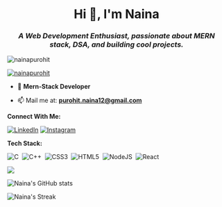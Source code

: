 <h1 align="center">Hi 👋, I'm Naina</h1>
<h3 align="center"><i>A Web Development Enthusiast, passionate about MERN stack, DSA, and building cool projects.</i></h3>

<p align="left"> <img src="https://komarev.com/ghpvc/?username=nainapurohit&label=Profile%20views&color=0e75b6&style=flat" alt="nainapurohit" /> </p>

<p align="left"> <a href="https://github.com/ryo-ma/github-profile-trophy"><img src="https://github-profile-trophy.vercel.app/?username=nainapurohit" alt="nainapurohit" /></a> </p>

- 🌱 **Mern-Stack Developer**

- 📫 Mail me at: **purohit.naina12@gmail.com**

**Connect With Me:**

[![LinkedIn](https://img.shields.io/badge/LinkedIn-%230077B5.svg?logo=linkedin&logoColor=white)](https://www.linkedin.com/in/naina-purohit/) [![Instagram](https://img.shields.io/badge/Instagram-%23E4405F.svg?logo=Instagram&logoColor=white)](https://www.instagram.com/nainapurohit12/)

<!--[![Twitter](https://img.shields.io/badge/Twitter-%231DA1F2.svg?logo=Twitter&logoColor=white)](https://twitter.com/[username])-->

**Tech Stack:**

![C](https://img.shields.io/badge/c-%2300599C.svg?style=for-the-badge&logo=c&logoColor=white) &nbsp;![C++](https://img.shields.io/badge/c++-%2300599C.svg?style=for-the-badge&logo=c%2B%2B&logoColor=white) &nbsp;![CSS3](https://img.shields.io/badge/css3-%231572B6.svg?style=for-the-badge&logo=css3&logoColor=white) &nbsp;![HTML5](https://img.shields.io/badge/html5-%23E34F26.svg?style=for-the-badge&logo=html5&logoColor=white) &nbsp;![NodeJS](https://img.shields.io/badge/node.js-6DA55F?style=for-the-badge&logo=node.js&logoColor=white) &nbsp;![React](https://img.shields.io/badge/react-%2320232a.svg?style=for-the-badge&logo=react&logoColor=%2361DAFB) &nbsp;<!--![Bootstrap](https://img.shields.io/badge/bootstrap-%2338B2AC.svg?style=for-the-badge&logo=bootstrap&logoColor=white) &nbsp;![MySQL](https://img.shields.io/badge/mysql-6DA55F?style=for-the-badge&logo=mysql&logoColor=white) &nbsp;![Python](https://img.shields.io/badge/python-%2300599C.svg?style=for-the-badge&logo=python&logoColor=white) &nbsp;![ExpressJS](https://img.shields.io/badge/express.js-%2320232a.svg?style=for-the-badge&logo=express.js&logoColor=%2361DAFB) &nbsp;![PHP](https://img.shields.io/badge/php-%231572B6.svg?style=for-the-badge&logo=php&logoColor=white) &nbsp;![JavaScript](https://img.shields.io/badge/javascript-FCD535?style=for-the-badge&logo=javascript&logoColor=white) &nbsp;![MongoDB](https://img.shields.io/badge/mongodb-3cb371?style=for-the-badge&logo=mongodb&logoColor=white) &nbsp;![Mongoose](https://img.shields.io/badge/mongoose-800000?style=for-the-badge&logo=mongoose&logoColor=white) &nbsp;![RestAPI](https://img.shields.io/badge/restapi-b22222?style=for-the-badge&logo=restapi&logoColor=white) &nbsp;![WordPress](https://img.shields.io/badge/wordpress-000000?style=for-the-badge&logo=wordpress&logoColor=white) &nbsp; ![Redux](https://img.shields.io/badge/redux-800080?style=for-the-badge&logo=redux&logoColor=white) &nbsp; -->

![](https://github-readme-stats.vercel.app/api/top-langs/?username=nainapurohit&theme=dark&hide_border=false&include_all_commits=true&count_private=true&layout=compact)

![Naina's GitHub stats](https://github-readme-stats.vercel.app/api?username=nainapurohit&theme=dark&hide_border=false)

![Naina's Streak](https://github-readme-streak-stats.herokuapp.com/?user=nainapurohit&theme=dark&hide_border=true)
